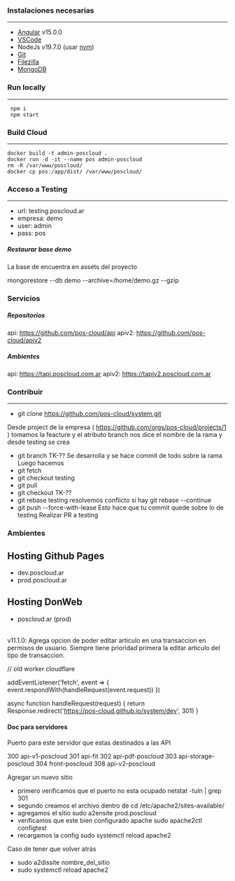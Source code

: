 ###  Instalaciones necesarias
------------
- [Angular](https://angular.io/)  v15.0.0
- [VSCode](https://code.visualstudio.com/)
- NodeJs v19.7.0 (usar [nvm](https://github.com/nvm-sh/nvm))
- [Git](https://git-scm.com/) 
- [Filezilla](https://filezilla-project.org/)
- [MongoDB](https://www.mongodb.com/)

### Run locally
------------
     npm i
     npm start

### Build Cloud
------------
    docker build -t admin-poscloud . 
    docker run -d -it --name pos admin-poscloud
    rm -R /var/www/poscloud/
    docker cp pos:/app/dist/ /var/www/poscloud/

### Acceso a Testing
------------
- url: testing.poscloud.ar
- empresa: demo
- user: admin
- pass: pos

##### Restaurar base demo

La base de encuentra en assets del proyecto

mongorestore --db demo --archive=/home/demo.gz --gzip

### Servicios

##### Repositorios
api: https://github.com/pos-cloud/api
apiv2: https://github.com/pos-cloud/apiv2
##### Ambientes
api: https://tapi.poscloud.com.ar
apiv2: https://tapiv2.poscloud.com.ar

### Contribuir 

------------

- git clone https://github.com/pos-cloud/system.git

Desde project de la empresa ( https://github.com/orgs/pos-cloud/projects/1 ) tomamos la feacture y el atributo branch nos dice el nombre de la rama y desde testing se crea

- git branch TK-??
Se desarrolla y se hace commit de todo sobre la rama
Luego hacemos 
- git fetch
- git checkout testing
- git pull
- git checkout TK-??
- git rebase testing
resolvemos conflicto si hay git rebase --continue
- git push --force-with-lease
Esto hace que tu commit quede sobre lo de testing 
Realizar PR a testing

### Ambientes

## Hosting Github Pages

- dev.poscloud.ar
- prod.poscloud.ar

## Hosting DonWeb

- poscloud.ar (prod)

######
v11.1.0: Agrega opcion de poder editar articulo en una transaccion en permisos de usuario. Siempre tiene prioridad primera la editar articulo del tipo de transaccion.


// old worker cloudflare

addEventListener('fetch', event => {
  event.respondWith(handleRequest(event.request))
})

async function handleRequest(request) {
  return Response.redirect('https://pos-cloud.github.io/system/dev', 301)
}


#### Doc para servidores
Puerto para este servidor que estas destinados a las API

300 api-v1-poscloud
301 api-fit
302 api-pdf-poscloud
303 api-storage-poscloud
304 front-poscloud
308 api-v2-poscloud

Agregar un nuevo sitio 
- primero verificamos que el puerto no esta ocupado 
	netstat -tuln | grep 301
- segundo creamos el archivo dentro de 
	cd /etc/apache2/sites-available/
- agregamos el sitio 
	sudo a2ensite prod.poscloud
- verificamos que este bien configurado apache 
	sudo apache2ctl configtest
- recargamos la config
	sudo systemctl reload apache2

Caso de tener que volver atrás 
- sudo a2dissite nombre_del_sitio
- sudo systemctl reload apache2


